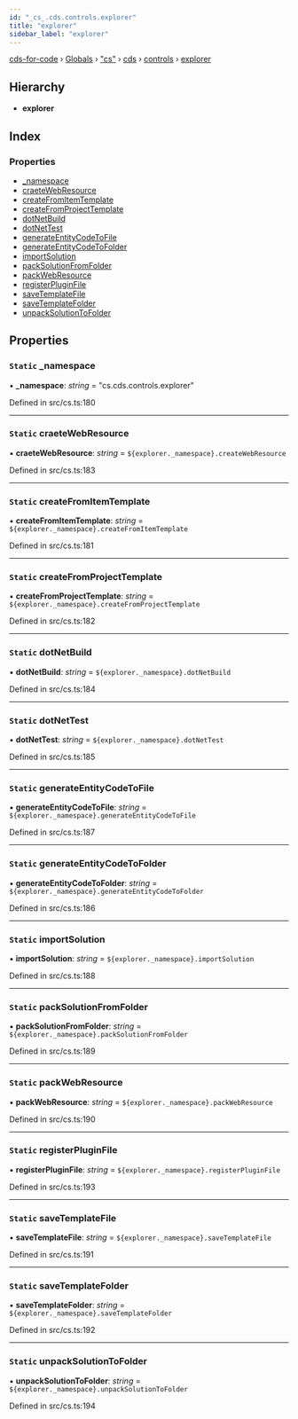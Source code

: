 ```yaml
---
id: "_cs_.cds.controls.explorer"
title: "explorer"
sidebar_label: "explorer"
---
```


[cds-for-code](../index.md) › [Globals](../globals.md) › ["cs"](../modules/_cs_.md) › [cds](../modules/_cs_.cds.md) › [controls](../modules/_cs_.cds.controls.md) › [explorer](_cs_.cds.controls.explorer.md)

## Hierarchy

* **explorer**

## Index

### Properties

* [_namespace](_cs_.cds.controls.explorer.md#static-_namespace)
* [craeteWebResource](_cs_.cds.controls.explorer.md#static-craetewebresource)
* [createFromItemTemplate](_cs_.cds.controls.explorer.md#static-createfromitemtemplate)
* [createFromProjectTemplate](_cs_.cds.controls.explorer.md#static-createfromprojecttemplate)
* [dotNetBuild](_cs_.cds.controls.explorer.md#static-dotnetbuild)
* [dotNetTest](_cs_.cds.controls.explorer.md#static-dotnettest)
* [generateEntityCodeToFile](_cs_.cds.controls.explorer.md#static-generateentitycodetofile)
* [generateEntityCodeToFolder](_cs_.cds.controls.explorer.md#static-generateentitycodetofolder)
* [importSolution](_cs_.cds.controls.explorer.md#static-importsolution)
* [packSolutionFromFolder](_cs_.cds.controls.explorer.md#static-packsolutionfromfolder)
* [packWebResource](_cs_.cds.controls.explorer.md#static-packwebresource)
* [registerPluginFile](_cs_.cds.controls.explorer.md#static-registerpluginfile)
* [saveTemplateFile](_cs_.cds.controls.explorer.md#static-savetemplatefile)
* [saveTemplateFolder](_cs_.cds.controls.explorer.md#static-savetemplatefolder)
* [unpackSolutionToFolder](_cs_.cds.controls.explorer.md#static-unpacksolutiontofolder)

## Properties

### `Static` _namespace

▪ **_namespace**: *string* = "cs.cds.controls.explorer"

Defined in src/cs.ts:180

___

### `Static` craeteWebResource

▪ **craeteWebResource**: *string* = `${explorer._namespace}.createWebResource`

Defined in src/cs.ts:183

___

### `Static` createFromItemTemplate

▪ **createFromItemTemplate**: *string* = `${explorer._namespace}.createFromItemTemplate`

Defined in src/cs.ts:181

___

### `Static` createFromProjectTemplate

▪ **createFromProjectTemplate**: *string* = `${explorer._namespace}.createFromProjectTemplate`

Defined in src/cs.ts:182

___

### `Static` dotNetBuild

▪ **dotNetBuild**: *string* = `${explorer._namespace}.dotNetBuild`

Defined in src/cs.ts:184

___

### `Static` dotNetTest

▪ **dotNetTest**: *string* = `${explorer._namespace}.dotNetTest`

Defined in src/cs.ts:185

___

### `Static` generateEntityCodeToFile

▪ **generateEntityCodeToFile**: *string* = `${explorer._namespace}.generateEntityCodeToFile`

Defined in src/cs.ts:187

___

### `Static` generateEntityCodeToFolder

▪ **generateEntityCodeToFolder**: *string* = `${explorer._namespace}.generateEntityCodeToFolder`

Defined in src/cs.ts:186

___

### `Static` importSolution

▪ **importSolution**: *string* = `${explorer._namespace}.importSolution`

Defined in src/cs.ts:188

___

### `Static` packSolutionFromFolder

▪ **packSolutionFromFolder**: *string* = `${explorer._namespace}.packSolutionFromFolder`

Defined in src/cs.ts:189

___

### `Static` packWebResource

▪ **packWebResource**: *string* = `${explorer._namespace}.packWebResource`

Defined in src/cs.ts:190

___

### `Static` registerPluginFile

▪ **registerPluginFile**: *string* = `${explorer._namespace}.registerPluginFile`

Defined in src/cs.ts:193

___

### `Static` saveTemplateFile

▪ **saveTemplateFile**: *string* = `${explorer._namespace}.saveTemplateFile`

Defined in src/cs.ts:191

___

### `Static` saveTemplateFolder

▪ **saveTemplateFolder**: *string* = `${explorer._namespace}.saveTemplateFolder`

Defined in src/cs.ts:192

___

### `Static` unpackSolutionToFolder

▪ **unpackSolutionToFolder**: *string* = `${explorer._namespace}.unpackSolutionToFolder`

Defined in src/cs.ts:194
